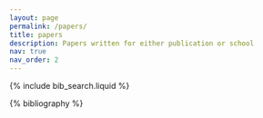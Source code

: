 ```yaml
---
layout: page
permalink: /papers/
title: papers 
description: Papers written for either publication or school
nav: true
nav_order: 2
---
```


<!-- _pages/publications.md -->

<!-- Bibsearch Feature -->

{% include bib_search.liquid %}

<div class="publications">

{% bibliography %}

</div>
